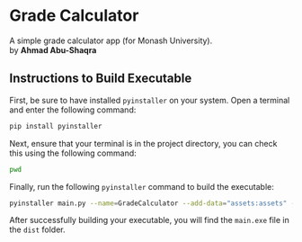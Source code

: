 # Grade Calculator

A simple grade calculator app (for Monash University).\
by **Ahmad Abu-Shaqra**

## Instructions to Build Executable

First, be sure to have installed `pyinstaller` on your system. Open a terminal and enter the following command:

```bash
pip install pyinstaller
```

Next, ensure that your terminal is in the project directory, you can check this using the following command:

```bash
pwd
```

Finally, run the following `pyinstaller` command to build the executable:

```bash
pyinstaller main.py --name=GradeCalculator --add-data="assets:assets" --icon=assets/icon.ico --onefile -w
```

After successfully building your executable, you will find the `main.exe` file in the `dist` folder.

